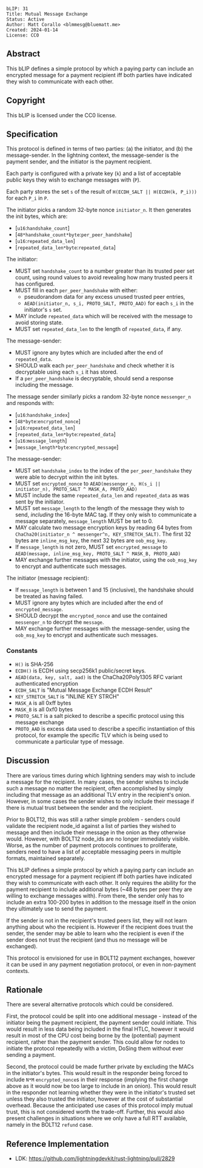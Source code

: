 ```
bLIP: 31
Title: Mutual Message Exchange
Status: Active
Author: Matt Corallo <blmmesg@bluematt.me>
Created: 2024-01-14
License: CC0
```

## Abstract

This bLIP defines a simple protocol by which a paying party can include an encrypted message for a
payment recipient iff both parties have indicated they wish to communicate with each other.

## Copyright

This bLIP is licensed under the CC0 license.

## Specification

This protocol is defined in terms of two parties: (a) the initiator, and (b) the message-sender. In
the lightning context, the message-sender is the payment sender, and the initiator is the payment
recipient.

Each party is configured with a private key (`k`) and a list of acceptable public keys they wish to
exchange messages with (`P`).

Each party stores the set `s` of the result of `H(ECDH_SALT || H(ECDH(k, P_i)))` for each `P_i` in `P`.

The initiator picks a random 32-byte nonce `initiator_n`. It then generates the init bytes, which are:
 * [`u16`:`handshake_count`]
 * [`48*handshake_count*byte`:`per_peer_handshake`]
 * [`u16`:`repeated_data_len`]
 * [`repeated_data_len*byte`:`repeated_data`]

The initiator:
 * MUST set `handshake_count` to a number greater than its trusted peer set count, using round
   values to avoid revealing how many trusted peers it has configured.
 * MUST fill in each `per_peer_handshake` with either:
   * pseudorandom data for any excess unused trusted peer entries,
   * `AEAD(initiator_n, s_i, PROTO_SALT, PROTO_AAD)` for each `s_i` in the initiator's `s` set.
 * MAY include `repeated_data` which will be received with the message to avoid storing state.
 * MUST set `repeated_data_len` to the length of `repeated_data`, if any.

The message-sender:
 * MUST ignore any bytes which are included after the end of `repeated_data`.
 * SHOULD walk each `per_peer_handshake` and check whether it is decryptable using each `s_i` it
   has stored.
 * If a `per_peer_handshake` is decryptable, should send a response including the message.

The message sender similarly picks a random 32-byte nonce `messenger_n` and responds with:
 * [`u16`:`handshake_index`]
 * [`48*byte`:`encrypted_nonce`]
 * [`u16`:`repeated_data_len`]
 * [`repeated_data_len*byte`:`repeated_data`]
 * [`u16`:`message_length`]
 * [`message_length*byte`:`encrypted_message`]

The message-sender:
 * MUST set `handshake_index` to the index of the `per_peer_handshake` they were able to decrypt
   within the init bytes.
 * MUST set `encrypted_nonce` to
   `AEAD(messenger_n, H(s_i || initiator_n), PROTO_SALT ^ MASK_A, PROTO_AAD)`
 * MUST include the same `repeated_data_len` and `repeated_data` as was sent by the initiator.
 * MUST set `message_length` to the length of the message they wish to send, *including* the
   16-byte MAC tag. If they only wish to communicate a message separately, `message_length` MUST be
   set to 0.
 * MAY calculate two message encryption keys by reading 64 bytes from
   `ChaCha20(initiator_n ^ messenger^n, KEY_STRETCH_SALT)`. The first 32 bytes are `inline_msg_key`,
   the next 32 bytes are `oob_msg_key`.
 * If `message_length` is not zero, MUST set `encrypted_message` to
   `AEAD(message, inline_msg_key, PROTO_SALT ^ MASK_B, PROTO_AAD)`
 * MAY exchange further messages with the initiator, using the `oob_msg_key` to encrypt and
   authenticate such messages.

The initiator (message recipient):
 * If `message_length` is between 1 and 15 (inclusive), the handshake should be treated as having
   failed.
 * MUST ignore any bytes which are included after the end of `encrypted_message`.
 * SHOULD decrypt the `encrypted_nonce` and use the contained `messenger_n` to decrypt the
   `message`.
 * MAY exchange further messages with the message-sender, using the `oob_msg_key` to encrypt and
   authenticate such messages.

### Constants
 * `H()` is SHA-256
 * `ECDH()` is ECDH using secp256k1 public/secret keys.
 * `AEAD(data, key, salt, aad)` is the ChaCha20Poly1305 RFC variant authenticated encryption
 * `ECDH_SALT` is "Mutual Message Exchange ECDH Result"
 * `KEY_STRETCH_SALT` is "INLINE KEY STRCH"
 * `MASK_A` is all 0xff bytes
 * `MASK_B` is all 0xf0 bytes
 * `PROTO_SALT` is a salt picked to describe a specific protocol using this message exchange
 * `PROTO_AAD` is excess data used to describe a specific instantiation of this protocol, for
   example the specific TLV which is being used to communicate a particular type of message.

## Discussion

There are various times during which lightning senders may wish to include a message for the
recipient. In many cases, the sender wishes to include such a message no matter the recipient,
often accomplished by simply including that message as an additional TLV entry in the recipient's
onion. However, in some cases the sender wishes to only include their message if there is mutual
trust between the sender and the recipient.

Prior to BOLT12, this was still a rather simple problem - senders could validate the recipient
node_id against a list of parties they wished to message and then include their message in the
onion as they otherwise would. However, with BOLT12 node_ids are no longer immediately visible.
Worse, as the number of payment protocols continues to proliferate, senders need to have a list
of acceptable messaging peers in multiple formats, maintained separately.

This bLIP defines a simple protocol by which a paying party can include an encrypted message for a
payment recipient iff both parties have indicated they wish to communicate with each other. It only
requires the ability for the payment recipient to include additional bytes (~48 bytes per peer they
are willing to exchange messages with). From there, the sender only has to include an extra 100-200
bytes in addition to the message itself in the onion they ultimately use to send the payment.

If the sender is not in the recipient's trusted peers list, they will not learn anything about who
the recipient is. However if the recipient does trust the sender, the sender may be able to learn
who the recipient is even if the sender does not trust the recipient (and thus no message will be
exchanged).

This protocol is envisioned for use in BOLT12 payment exchanges, however it can be used in any
payment negotiation protocol, or even in non-payment contexts.

## Rationale

There are several alternative protocols which could be considered.

First, the protocol could be split into one additional message - instead of the initiator being the
payment recipient, the payment sender could initiate. This would result in less data being included
in the final HTLC, however it would result in most of the CPU cost being borne by the (potential)
payment recipient, rather than the payment sender. This could allow for nodes to initiate the
protocol repeatedly with a victim, DoSing them without ever sending a payment.

Second, the protocol could be made further private by excluding the MACs in the initiator's bytes.
This would result in the responder being forced to include `N*M` `encrypted_nonce`s in their
response (implying the first change above as it would now be too large to include in an onion). This
would result in the responder not learning whether they were in the initiator's trusted set unless
they also trusted the initiator, however at the cost of substantial overhead. Because the
anticipated use cases of this protocol imply mutual trust, this is not considered worth the
trade-off. Further, this would also present challenges in situations where we only have a full RTT
available, namely in the BOLT12 `refund` case.

## Reference Implementation
* LDK: <https://github.com/lightningdevkit/rust-lightning/pull/2829>
